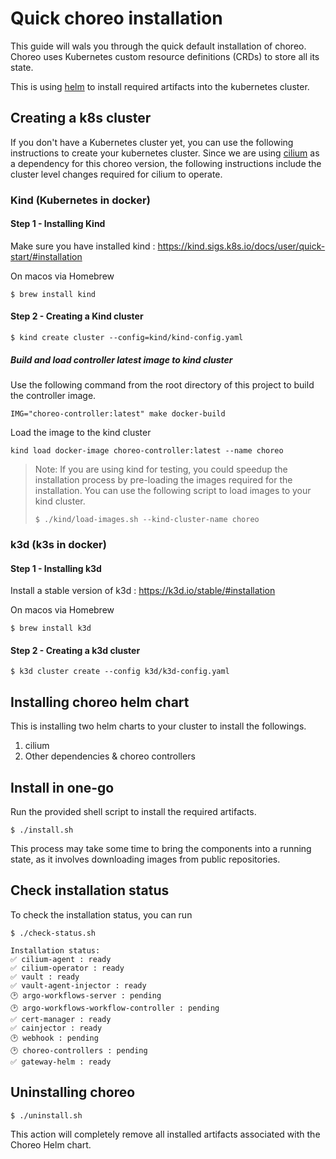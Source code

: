 [//]: # (&#40;Todo&#41;: Refactor this)
# Quick choreo installation

This guide will wals you through the quick default installation of choreo. Choreo uses Kubernetes custom resource definitions (CRDs) to store all its state. 

This is using [helm](https://helm.sh/) to install required artifacts into the kubernetes cluster.

## Creating a k8s cluster

If you don't have a Kubernetes cluster yet, you can use the following instructions to create your kubernetes cluster. Since we are using [cilium](https://cilium.io/) as a dependency for this choreo version, the following instructions include the cluster level changes required for cilium to operate.

### Kind (Kubernetes in docker)

#### Step 1 - Installing Kind

Make sure you have installed kind : https://kind.sigs.k8s.io/docs/user/quick-start/#installation

On macos via Homebrew

```shell
$ brew install kind
```

#### Step 2 - Creating a Kind cluster

```shell
$ kind create cluster --config=kind/kind-config.yaml
```

##### Build and load controller latest image to kind cluster

Use the following command from the root directory of this project to build the controller image.

```shell
IMG="choreo-controller:latest" make docker-build
```

Load the image to the kind cluster

```shell
kind load docker-image choreo-controller:latest --name choreo
```

> Note: If you are using kind for testing, you could speedup the installation process by pre-loading the images required for the installation. You can use the following script to load images to your kind cluster.
> ```shell
> $ ./kind/load-images.sh --kind-cluster-name choreo
> ```


### k3d (k3s in docker)

#### Step 1 - Installing k3d

Install a stable version of k3d : https://k3d.io/stable/#installation

On macos via Homebrew

```shell
$ brew install k3d
```

#### Step 2 - Creating a k3d cluster

```shell
$ k3d cluster create --config k3d/k3d-config.yaml
```

## Installing choreo helm chart

This is installing two helm charts to your cluster to install the followings.

1. cilium
2. Other dependencies & choreo controllers

## Install in one-go

Run the provided shell script to install the required artifacts.

```shell
$ ./install.sh
```

This process may take some time to bring the components into a running state, as it involves downloading images from public repositories.

## Check installation status

To check the installation status, you can run

```shell
$ ./check-status.sh

Installation status:
✅ cilium-agent : ready 
✅ cilium-operator : ready 
✅ vault : ready 
✅ vault-agent-injector : ready 
🕑 argo-workflows-server : pending 
🕑 argo-workflows-workflow-controller : pending 
✅ cert-manager : ready 
✅ cainjector : ready 
🕑 webhook : pending 
🕑 choreo-controllers : pending 
✅ gateway-helm : ready 
```

## Uninstalling choreo

```shell
$ ./uninstall.sh
```

This action will completely remove all installed artifacts associated with the Choreo Helm chart.
